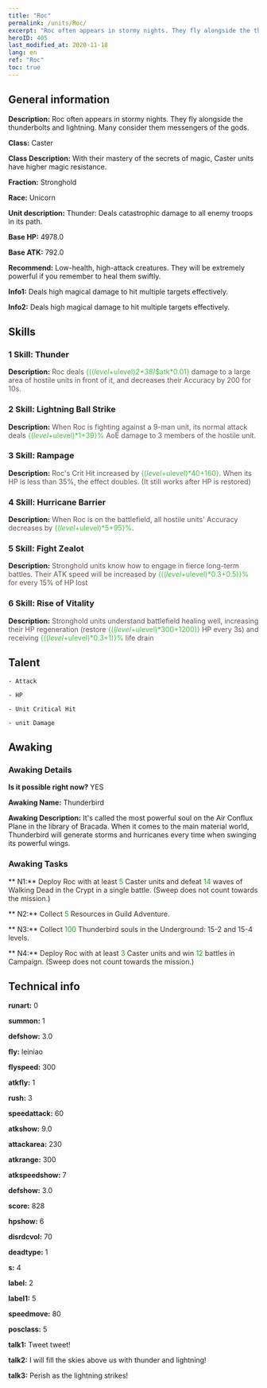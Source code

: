 ```yaml
---
title: "Roc"
permalink: /units/Roc/
excerpt: "Roc often appears in stormy nights. They fly alongside the thunderbolts and lightning. Many consider them messengers of the gods."
heroID: 405
last_modified_at: 2020-11-18
lang: en
ref: "Roc"
toc: true
---
```

## General information
 **Description:** Roc often appears in stormy nights. They fly alongside the thunderbolts and lightning. Many consider them messengers of the gods.

 **Class:** Caster

 **Class Description:** With their mastery of the secrets of magic, Caster units have higher magic resistance.

 **Fraction:** Stronghold

 **Race:** Unicorn

 **Unit description:** Thunder: Deals catastrophic damage to all enemy troops in its path.

 **Base HP:** 4978.0

 **Base ATK:** 792.0

 **Recommend:** Low-health, high-attack creatures. They will be extremely powerful if you remember to heal them swiftly.

 **Info1:** Deals high magical damage to hit multiple targets effectively.

 **Info2:** Deals high magical damage to hit multiple targets effectively.

## Skills
### 1 Skill: Thunder
 **Description:** <span style="color: #645252">Roc deals <span style="color: black"><span style="color: #48b946">{(($level+$ulevel)*2+38)*$atk*0.01}<span style="color: black"><span style="color: #645252"> damage to a large area of hostile units in front of it, and decreases their Accuracy by 200 for 10s.<span style="color: black">

### 2 Skill: Lightning Ball Strike
 **Description:** <span style="color: #645252">When Roc is fighting against a 9-man unit, its normal attack deals <span style="color: black"><span style="color: #48b946">{($level+$ulevel)*1+39}%<span style="color: black"><span style="color: #645252"> AoE damage to 3 members of the hostile unit.<span style="color: black">

### 3 Skill: Rampage
 **Description:** <span style="color: #645252">Roc's Crit Hit increased by <span style="color: black"><span style="color: #48b946">{($level+$ulevel)*40+160}<span style="color: black"><span style="color: #645252">. When its HP is less than 35%, the effect doubles. (It still works after HP is restored)<span style="color: black">

### 4 Skill: Hurricane Barrier
 **Description:** <span style="color: #645252">When Roc is on the battlefield, all hostile units' Accuracy decreases by <span style="color: black"><span style="color: #48b946">{($level+$ulevel)*5+95}%<span style="color: black"><span style="color: #645252">.<span style="color: black">

### 5 Skill: Fight Zealot
 **Description:** <span style="color: #645252">Stronghold units know how to engage in fierce long-term battles. Their ATK speed will be increased by <span style="color: black"><span style="color: #48b946">{(($level+$ulevel)*0.3+0.5)}%<span style="color: black"><span style="color: #645252"> for every 15% of HP lost<span style="color: black">

### 6 Skill: Rise of Vitality
 **Description:** <span style="color: #645252">Stronghold units understand battlefield healing well, increasing their HP regeneration (restore <span style="color: black"><span style="color: #48b946">{(($level+$ulevel)*300+1200)}<span style="color: black"><span style="color: #645252"> HP every 3s) and receiving <span style="color: black"><span style="color: #48b946">{(($level+$ulevel)*0.3+1)}%<span style="color: black"><span style="color: #645252"> life drain<span style="color: black">

## Talent

    - Attack

    - HP

    - Unit Critical Hit

    - unit Damage

## Awaking
### Awaking Details
 **Is it possible right now?** YES

 **Awaking Name:** Thunderbird

 **Awaking Description:** It's called the most powerful soul on the Air Conflux Plane in the library of Bracada. When it comes to the main material world, Thunderbird will generate storms and hurricanes every time when swinging its powerful wings.

### Awaking Tasks
 ** N1:** <span style="color: #3c2a1e">Deploy Roc with at least <span style="color: black"><span style="color: #1ca216">5<span style="color: black"><span style="color: #3c2a1e"> Caster units and defeat <span style="color: black"><span style="color: #1ca216">14<span style="color: black"><span style="color: #3c2a1e"> waves of Walking Dead in the Crypt in a single battle. (Sweep does not count towards the mission.)<span style="color: black">

 ** N2:** <span style="color: #3c2a1e">Collect <span style="color: black"><span style="color: #1ca216">5<span style="color: black"><span style="color: #3c2a1e"> Resources in Guild Adventure.<span style="color: black">

 ** N3:** <span style="color: #3c2a1e">Collect <span style="color: black"><span style="color: #1ca216">100<span style="color: black"><span style="color: #3c2a1e"> Thunderbird souls in the Underground: 15-2 and 15-4 levels.<span style="color: black">

 ** N4:** <span style="color: #3c2a1e">Deploy Roc with at least <span style="color: black"><span style="color: #1ca216">3<span style="color: black"><span style="color: #3c2a1e"> Caster units and win <span style="color: black"><span style="color: #1ca216">12<span style="color: black"><span style="color: #3c2a1e"> battles in Campaign. (Sweep does not count towards the mission.)<span style="color: black">

## Technical info
 **runart:** 0

 **summon:** 1

 **defshow:** 3.0

 **fly:** leiniao

 **flyspeed:** 300

 **atkfly:** 1

 **rush:** 3

 **speedattack:** 60

 **atkshow:** 9.0

 **attackarea:** 230

 **atkrange:** 300

 **atkspeedshow:** 7

 **defshow:** 3.0

 **score:** 828

 **hpshow:** 6

 **disrdcvol:** 70

 **deadtype:** 1

 **s:** 4

 **label:** 2

 **label1:** 5

 **speedmove:** 80

 **posclass:** 5

 **talk1:** Tweet tweet!

 **talk2:** I will fill the skies above us with thunder and lightning!

 **talk3:** Perish as the lightning strikes!

